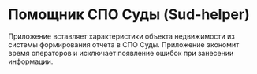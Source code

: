# Помощник СПО Суды (Sud-helper)
Приложение вставляет характеристики объекта недвижимости из системы формирования отчета в СПО Суды. Приложение экономит время операторов и исключает появление ошибок при занесении информации.
